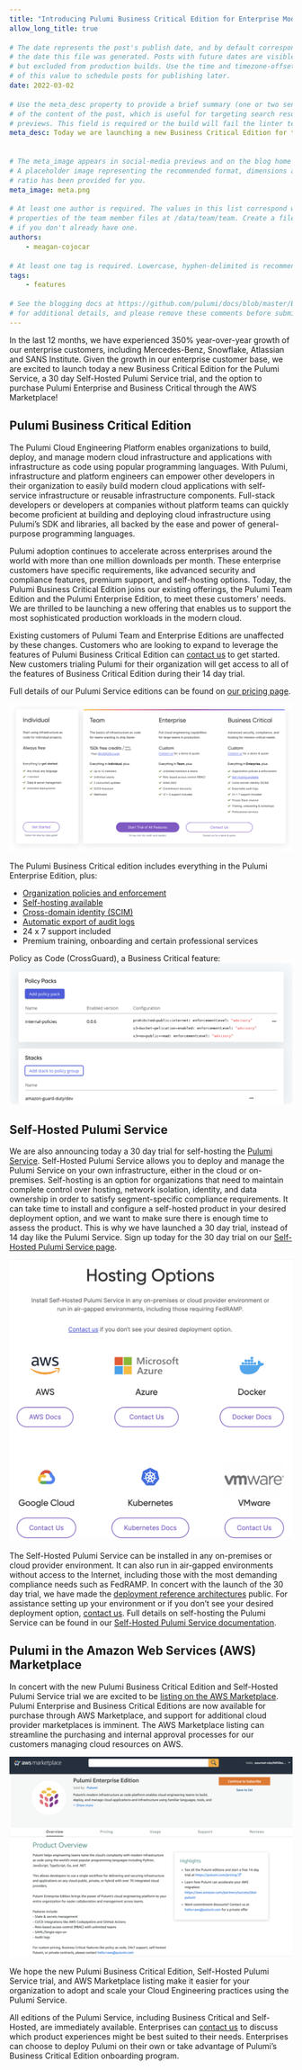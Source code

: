 ```yaml
---
title: "Introducing Pulumi Business Critical Edition for Enterprise Modernization"
allow_long_title: true

# The date represents the post's publish date, and by default corresponds with
# the date this file was generated. Posts with future dates are visible in development,
# but excluded from production builds. Use the time and timezone-offset portions of
# of this value to schedule posts for publishing later.
date: 2022-03-02

# Use the meta_desc property to provide a brief summary (one or two sentences)
# of the content of the post, which is useful for targeting search results or social-media
# previews. This field is required or the build will fail the linter test.
meta_desc: Today we are launching a new Business Critical Edition for the Pulumi Service, a 30 day Self-Hosted Pulumi Service trial, and the option to purchase Pulumi Enterprise and Business Critical through the AWS Marketplace!


# The meta_image appears in social-media previews and on the blog home page.
# A placeholder image representing the recommended format, dimensions and aspect
# ratio has been provided for you.
meta_image: meta.png

# At least one author is required. The values in this list correspond with the `id`
# properties of the team member files at /data/team/team. Create a file for yourself
# if you don't already have one.
authors:
    - meagan-cojocar

# At least one tag is required. Lowercase, hyphen-delimited is recommended.
tags:
    - features

# See the blogging docs at https://github.com/pulumi/docs/blob/master/BLOGGING.md.
# for additional details, and please remove these comments before submitting for review.
---
```

In the last 12 months, we have experienced 350% year-over-year growth of our enterprise customers, including Mercedes-Benz, Snowflake, Atlassian and SANS Institute. Given the growth in our enterprise customer base, we are excited to launch today a new Business Critical Edition for the Pulumi Service, a 30 day Self-Hosted Pulumi Service trial, and the option to purchase Pulumi Enterprise and Business Critical through the AWS Marketplace!

<!--more-->

## Pulumi Business Critical Edition

The Pulumi Cloud Engineering Platform enables organizations to build, deploy, and manage modern cloud infrastructure and applications with infrastructure as code using popular  programming languages. With Pulumi, infrastructure and platform engineers can empower other developers in their organization to easily build modern cloud applications with self-service infrastructure or reusable infrastructure components. Full-stack developers or developers at companies without platform teams can quickly become proficient at building and deploying cloud infrastructure using Pulumi’s SDK and libraries, all backed by the ease and power of general-purpose programming languages.

Pulumi adoption continues to accelerate across enterprises around the world with more than one million downloads per month. These enterprise customers have specific requirements, like advanced security and compliance features, premium support, and self-hosting options. Today, the Pulumi Business Critical Edition joins our existing offerings, the Pulumi Team Edition and the Pulumi Enterprise Edition, to meet these customers' needs. We are thrilled to be launching a new offering that enables us to support the most sophisticated production workloads in the modern cloud.

Existing customers of Pulumi Team and Enterprise Editions are unaffected by these changes. Customers who are looking to expand to leverage the features of Pulumi Business Critical Edition can [contact us](/contact/) to get started. New customers trialing Pulumi for their organization will get access to all of the features of Business Critical Edition during their 14 day trial.

Full details of our Pulumi Service editions can be found on [our pricing page](/pricing/).

![Pricing Page](editions.svg)

The Pulumi Business Critical edition includes everything in the Pulumi Enterprise Edition, plus:

- [Organization policies and enforcement](/docs/guides/crossguard/)
- [Self-hosting available](/docs/guides/self-hosted/)
- [Cross-domain identity (SCIM)](/docs/guides/scim)
- [Automatic export of audit logs](/docs/intro/pulumi-service/audit-logs#automated-export)
- 24 x 7 support included
- Premium training, onboarding and certain professional services

Policy as Code (CrossGuard), a Business Critical feature:
![Policy as Code Screenshot](console-policy-group.svg)

## Self-Hosted Pulumi Service

We are also announcing today a 30 day trial for self-hosting the [Pulumi Service](/product/pulumi-service/). Self-Hosted Pulumi Service allows you to deploy and manage the Pulumi Service on your own infrastructure, either in the cloud or on-premises.  Self-hosting is an option for organizations that need to maintain complete control over hosting, network isolation, identity, and data ownership in order to satisfy segment-specific compliance requirements. It can take time to install and configure a self-hosted product in your desired deployment option, and we want to make sure there is enough time to assess the product. This is why we have launched a 30 day trial, instead of 14 day like the Pulumi Service. Sign up today for the 30 day trial on our [Self-Hosted Pulumi Service page](/product/self-hosted/).

![Self-Hosted Screenshot](self-hosted.png)

The Self-Hosted Pulumi Service can be installed in any on-premises or cloud provider environment. It can also run in air-gapped environments without access to the Internet, including those with the most demanding compliance needs such as FedRAMP. In concert with the launch of the 30 day trial, we have made the [deployment reference architectures](https://github.com/pulumi/pulumi-self-hosted-installers) public. For assistance setting up your environment or if you don’t see your desired deployment option, [contact us](/contact/).  Full details on self-hosting the Pulumi Service can be found in our [Self-Hosted Pulumi Service documentation](/docs/guides/self-hosted/).

## Pulumi in the Amazon Web Services (AWS) Marketplace

In concert with the new Pulumi Business Critical Edition and Self-Hosted Pulumi Service trial we are excited to be [listing on the AWS Marketplace](https://aws.amazon.com/marketplace/pp/prodview-dwn22batkhsyg). Pulumi Enterprise and Business Critical Editions are now available for purchase through AWS Marketplace, and support for additional cloud provider marketplaces is imminent. The AWS Marketplace listing can streamline the purchasing and internal approval processes for our customers managing cloud resources on AWS.

![AWS Marketplace listing](aws-marketplace-pulumi.png)

We hope the new Pulumi Business Critical Edition, Self-Hosted Pulumi Service trial, and AWS Marketplace listing make it easier for your organization to adopt and scale your Cloud Engineering practices using the Pulumi Service.

All editions of the Pulumi Service, including Business Critical and Self-Hosted, are immediately available. Enterprises can [contact us](/contact/) to discuss which product experiences might be best suited to their needs. Enterprises can choose to deploy Pulumi on their own or take advantage of Pulumi’s Business Critical Edition onboarding program.
